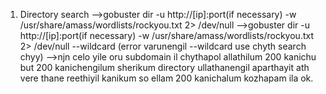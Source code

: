 1) Directory search
-->gobuster dir -u http://[ip]:port(if necessary) -w /usr/share/amass/wordlists/rockyou.txt 2> /dev/null
-->gobuster dir -u http://[ip]:port(if necessary) -w /usr/share/amass/wordlists/rockyou.txt 2> /dev/null --wildcard         (error varunengil --wildcard use chyth search chyy)
-->njn celo yile oru subdomain il chythapol allathilum 200 kanichu but 200 kanichengilum sherikum directory ullathanengil aparthayit ath vere thane reethiyil kanikum so ellam 200 kanichalum kozhapam ila ok.